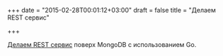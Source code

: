 +++
date = "2015-02-28T00:01:12+03:00"
draft = false
title = "Делаем REST сервис"

+++

<p><a href="http://www.javacodegeeks.com/2015/02/using-go-to-build-a-rest-service-on-top-of-mongodb.html">Делаем REST сервис</a> поверх MongoDB с использованием Go.</p>

